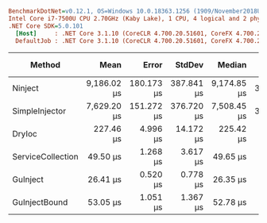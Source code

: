 ``` ini

BenchmarkDotNet=v0.12.1, OS=Windows 10.0.18363.1256 (1909/November2018Update/19H2)
Intel Core i7-7500U CPU 2.70GHz (Kaby Lake), 1 CPU, 4 logical and 2 physical cores
.NET Core SDK=5.0.101
  [Host]     : .NET Core 3.1.10 (CoreCLR 4.700.20.51601, CoreFX 4.700.20.51901), X64 RyuJIT
  DefaultJob : .NET Core 3.1.10 (CoreCLR 4.700.20.51601, CoreFX 4.700.20.51901), X64 RyuJIT


```
|            Method |        Mean |      Error |     StdDev |      Median |  Ratio | RatioSD |    Gen 0 |   Gen 1 | Gen 2 | Allocated |
|------------------ |------------:|-----------:|-----------:|------------:|-------:|--------:|---------:|--------:|------:|----------:|
|           Ninject | 9,186.02 μs | 180.173 μs | 387.841 μs | 9,174.85 μs | 351.86 |   21.96 | 109.3750 | 46.8750 |     - | 239.35 KB |
|    SimpleInjector | 7,629.20 μs | 151.272 μs | 376.720 μs | 7,508.45 μs | 300.08 |   18.30 |  93.7500 | 31.2500 |     - | 202.78 KB |
|            DryIoc |   227.46 μs |   4.996 μs |  14.172 μs |   225.42 μs |   8.78 |    0.70 |  36.1328 |       - |     - |  73.82 KB |
| ServiceCollection |    49.50 μs |   1.268 μs |   3.617 μs |    49.65 μs |   1.78 |    0.18 |  10.0708 |       - |     - |  20.68 KB |
|          GuInject |    26.41 μs |   0.520 μs |   0.778 μs |    26.35 μs |   1.00 |    0.00 |   4.0283 |       - |     - |   8.27 KB |
|     GuInjectBound |    53.05 μs |   1.051 μs |   1.367 μs |    52.78 μs |   2.01 |    0.08 |  10.8643 |       - |     - |  22.22 KB |
